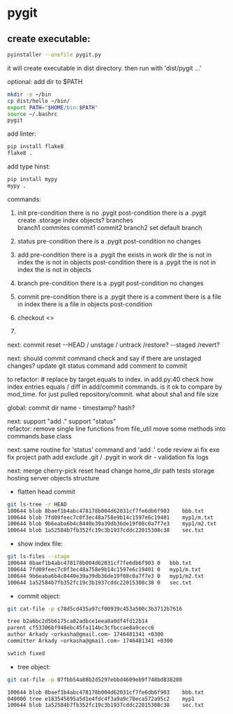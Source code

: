 # pygit
create executable:
- 
```bash
pyinstaller --onefile pygit.py
```
it will create executable in dist directory.
then run with 'dist/pygit ...'

optional: add dir to $PATH
```bash
mkdir -p ~/bin
cp dist/hello ~/bin/
export PATH="$HOME/bin:$PATH"
source ~/.bashrc
pygit
```

add linter:
```bash
pip install flake8
flake8 .
```
add type hinst:
```bash
pip install mypy
mypy .
```

commands:
1. init
    pre-condition 
        there is no .pygit
    post-condition
        there is a .pygit     
   create 
   .storage 
        index
        objects?
        branches        
            branch1
                commites
                    commit1
                    commit2
            branch2
        set default branch
            
2. status
    pre-condition
        there is a .pygit
    post-condition
        no changes
3. add <file>
    pre-condition
        there is a .pygit
        the <file> exists in work dir
        the <file> is not in index
        the <file> is not in objects
    post-condition
        there is a .pygit
        the <file> is not in index
        the <file> is not in objects
4. branch
    pre-condition
        there is a .pygit
    post-condition
        no changes
5. commit
    pre-condition
        there is a .pygit
        there is a comment
        there is a file in index
        there is a file in objects
    post-condition
        
6. checkout <branch> <>
7. 

next:
    commit
    reset --HEAD / unstage / untrack 
    /restore? --staged <file> /revert?

next:
    should commit command check and say if there are unstaged changes?
    update git status command 
    add comment to commit    

to refactor:
    # replace by target.equals to index. in add.py:40
    check how index entries equals / diff in add/commit commands. is it ok to compare by mod_time. for just pulled repository/commit. what about sha1 and file size 

global:
    commit dir name - timestamp? hash?    

next:
    support "add ."
    support "status"     
    refactor: remove single line functions from file_util
    move some methods into commands.base class

next:
    same routine for 'status' command and 'add .'
    code review ai
    fix exe
    fix project path
    add exclude .git / .pygit in work dir - validation
    fix logs

next:
    merge
    cherry-pick
    reset head
    change home_dir path
    tests
    storage hosting server
    objects structure 

- flatten head commit
```bash
git ls-tree -r HEAD
100644 blob 8baef1b4abc478178b004d62031cf7fe6db6f903	bbb.txt
100644 blob 7fd09feec7c0f3ec48a758e9b14c1597e6c19401	myp1/m.txt
100644 blob 9b6eaba6b4c8440e39a39db36de19f08c0a7f7e3	myp1/m2.txt
100644 blob 1a52584b7fb352fc19c3b1937cddc22015308c38	sec.txt
```
- show index file:
```bash
git ls-files --stage
100644 8baef1b4abc478178b004d62031cf7fe6db6f903 0	bbb.txt
100644 7fd09feec7c0f3ec48a758e9b14c1597e6c19401 0	myp1/m.txt
100644 9b6eaba6b4c8440e39a39db36de19f08c0a7f7e3 0	myp1/m2.txt
100644 1a52584b7fb352fc19c3b1937cddc22015308c38 0	sec.txt
```

- commit object:
```bash
git cat-file -p c78d5cd435a97cf00939c453a500c3b3712b7616

tree b2a6bc2d5b6175ca82adbce1eea8a0df4fd12b14
parent cf53306bf948ebc45fa114bc3cfbccae8a9cecc6
author Arkady <orkasha@gmail.com> 1746481341 +0300
committer Arkady <orkasha@gmail.com> 1746481341 +0300

swtich fixed
```

- tree object:
```bash
git cat-file -p 07fbb54a88b2d5297ebbd4609eb9f748bd838208

100644 blob 8baef1b4abc478178b004d62031cf7fe6db6f903	bbb.txt
040000 tree e183545695a5d1e4fdc4f3a9a9c78eca572a95c2	myp1
100644 blob 1a52584b7fb352fc19c3b1937cddc22015308c38	sec.txt
```

